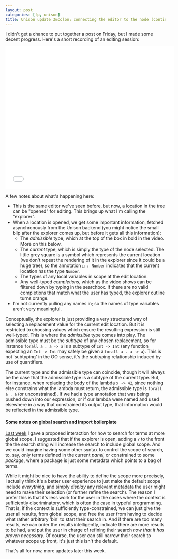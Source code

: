 ```yaml
---
layout: post
categories: [fp, unison]
title: Unison update 3&colon; connecting the editor to the node (continued)
---
```


I didn't get a chance to put together a post on Friday, but I made some decent progress. Here's a short recording of an editing session:

<iframe src="/resources/unison/unison-explorer.html" width="530" height="446" frameborder="0" webkitallowfullscreen mozallowfullscreen allowfullscreen></iframe>

A few notes about what's happening here:

* This is the same editor we've seen before, but now, a location in the tree can be "opened" for editing. This brings up what I'm calling the "explorer".
* When a location is opened, we get some important information, fetched asynchronously from the Unison backend (you might notice the small blip after the explorer comes up, but before it gets all this information):
  * The _admissible_ type, which at the top of the box in bold in the video. More on this below.
  * The _current_ type, which is simply the type of the node selected. The little grey square is a symbol which represents the current location (we don't repeat the rendering of it in the explorer since it could be a huge tree), so the annotation `□ : Number` indicates that the current location has the type `Number`.
  * The types of any local variables in scope at the edit location.
  * Any well-typed _completions_, which as the video shows can be filtered down by typing in the searchbox. If there are no valid completions that match what the user has typed, the explorer outline turns orange.
* I'm not currently pulling any names in; so the names of type variables aren't very meaningful.

Conceptually, the explorer is just providing a very structured way of selecting a replacement value for the current edit location. But it is restricted to choosing values which ensure the resulting expression is still well-typed. This is where the _admissible_ type comes into play. The admissible type must be the _subtype_ of any chosen replacement, so for instance `forall a . a -> a` is a subtype of `Int -> Int` (any function expecting an `Int -> Int` may safely be given a `forall a . a -> a`). This is not 'subtyping' in the OO sense, it's the subtyping relationship induced by use of quantifiers.

The current type and the admissible type can coincide, though it will always be the case that the admissible type is a subtype of the current type. But, for instance, when replacing the body of the lambda `x -> 42`, since nothing else constrains what the lambda must return, the admissible type is `forall a . a` (or unconstrained). If we had a type annotation that was being pushed down into our expression, or if our lambda were named and used elsewhere in a way that constrained its output type, that information would be reflected in the admissible type.

#### <a id="import-boilerplate"/> Some notes on global search and import boilerplate

[Last week](/2015-02-13/unison-update2.html) I gave a proposed interaction for how to search for terms at more global scope. I suggested that if the explorer is open, adding a `?` to the front the the search string will increase the search to include global scope. And we could imagine having some other syntax to control the scope of search, to, say, only terms defined in the current _panel_, or constrained to some _package_, where a package is just some metadata which points to a bag of terms.

While it might be nice to have the ability to define the scope more precisely, I actually think it's a better user experience to just make the default scope include _everything_, and simply _display_ any relevant metadata the user might need to make their selection (or further refine the search). The reason I prefer this is that it's less work for the user in the cases where the context is sufficiently discriminatory, which is often the case in typeful programming. That is, if the context is sufficiently type-constrained, we can just give the user all results, from global scope, and free the user from having to decide what rather arbitrary 'bin' to start their search in. And if there are too many results, we can order the results intelligently, indicate there are more results to be had, and put the user in charge of refining their search _now that it has proven necessary_. Of course, the user can still narrow their search to whatever scope up front, it's just this isn't the default.

That's all for now, more updates later this week.
